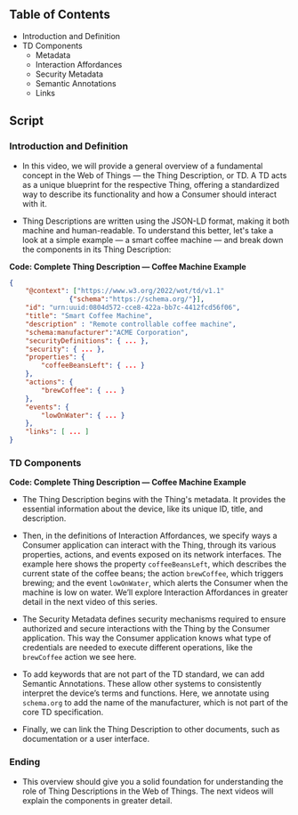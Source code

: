 ## Table of Contents

- Introduction and Definition
- TD Components
    - Metadata
    - Interaction Affordances
    - Security Metadata
    - Semantic Annotations
    - Links

## Script

### Introduction and Definition

- In this video, we will provide a general overview of a fundamental concept in the Web of Things — the Thing Description, or TD. A TD acts as a unique blueprint for the respective Thing, offering a standardized way to describe its functionality and how a Consumer should interact with it.

- Thing Descriptions are written using the JSON-LD format, making it both machine and human-readable. To understand this better, let's take a look at a simple example — a smart coffee machine — and break down the components in its Thing Description:

**Code: Complete Thing Description — Coffee Machine Example**

```json
{
    "@context": ["https://www.w3.org/2022/wot/td/v1.1"
               {"schema":"https://schema.org/"}], 
    "id": "urn:uuid:0804d572-cce8-422a-bb7c-4412fcd56f06",
    "title": "Smart Coffee Machine",
    "description" : "Remote controllable coffee machine",
    "schema:manufacturer":"ACME Corporation",
    "securityDefinitions": { ... },
    "security": { ... },
    "properties": {
        "coffeeBeansLeft": { ... }
    },
    "actions": {
        "brewCoffee": { ... }
    },
    "events": {
        "lowOnWater": { ... }
    },
    "links": [ ... ]
}
```

### TD Components

**Code: Complete Thing Description — Coffee Machine Example**

<!-- Mark each component on the graphic example and briefly explain what they do -->

- The Thing Description begins with the Thing's metadata. It provides the essential information about the device, like its unique ID, title, and description.

- Then, in the definitions of Interaction Affordances, we specify ways a Consumer application can interact with the Thing, through its various properties, actions, and events exposed on its network interfaces. The example here shows the property `coffeeBeansLeft`, which describes the current state of the coffee beans; the action `brewCoffee`, which triggers brewing; and the event `lowOnWater`, which alerts the Consumer when the machine is low on water. We’ll explore Interaction Affordances in greater detail in the next video of this series. 

- The Security Metadata defines security mechanisms required to ensure authorized and secure interactions with the Thing by the Consumer application. This way the Consumer application knows what type of credentials are needed to execute different operations, like the `brewCoffee` action we see here.

- To add keywords that are not part of the TD standard, we can add Semantic Annotations. These allow other systems to consistently interpret the device’s terms and functions. Here, we annotate using `schema.org` to add the name of the manufacturer, which is not part of the core TD specification.

- Finally, we can link the Thing Description to other documents, such as documentation or a user interface.

### Ending

- This overview should give you a solid foundation for understanding the role of Thing Descriptions in the Web of Things. The next videos will explain the components in greater detail.



